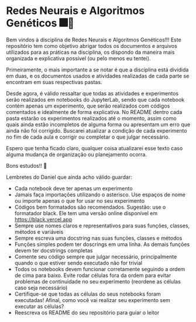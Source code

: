 # Redes Neurais e Algoritmos Genéticos 🎆🎇

Bem vindos à disciplina de Redes Neurais e Algoritmos Genéticos!!!
Este repositório tem como objetivo abrigar todos os documentos e arquivos utilizados para as práticas na disciplina, os dispondo da maneira mais organizada e explicativa possível (ou pelo menos eu tentei).

Primeiramente, o mais importante a se notar é que a disciplina está dividida em duas, e os documentos usados e atividades realizadas de cada parte se encontram em suas respectivas pastas. 

Desde agora, é válido ressaltar que todas as atividades e experimentos serão realizados em notebooks do JupyterLab, sendo que cada notebook contém apenas um experimento, que serão realizados com códigos comentados e idealmente de forma explicativa. No README dentro cada pasta estarão os experimentos realizados até o momento, assim como quais ainda estão incompletos de alguma forma ou apresentam um erro que ainda não foi corrigido. Buscarei atualizar a condição de cada experimento no fim de cada aula e corrigir ou completar o que julgar necessário.

Espero que tenha ficado claro, qualquer coisa atualizarei esse texto caso alguma mudança de organização ou planejamento ocorra.

Bons estudos!! 👻



Lembretes do Daniel que ainda acho válido guardar:

+ Cada notebook deve ter apenas um experimento
+ Jamais faça importações utilizando o asterisco. Use espaços de nome ou importe apenas o que for usar no seu experimento
+ Códigos bem formatados são recomendados. Sugestão: use o formatador black. Ele tem uma versão online disponível em https://black.vercel.app
+ Sempre use nomes claros e representativos para suas funções, classes, métodos e variáveis
+ Sempre escreva uma docstring nas suas funções, classes e métodos
+ Funções simples podem ter doscrings em uma linha. As demais funções devem ter docstrings completas
+ Comente seu código sempre que julgar necessário, principalmente quando o que estiver sendo executado não for trivial
+ Todos os notebooks devem funcionar corretamente seguindo a ordem de cima para baixo. Evite rodar células fora da ordem para evitar problemas de continuidade no seu experimento (reordene as células caso seja necessário)
+ Certifique-se que todas as células do seus notebooks foram executadas! Afinal, como você vai realizar seu experimento sem executar as células?
+ Reescreva os README do seu repositório para guiar o leitor

